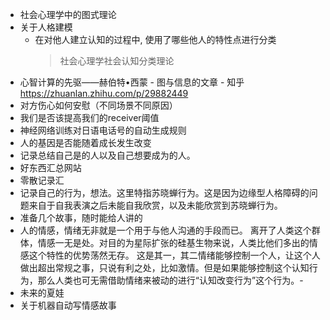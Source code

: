 - 社会心理学中的图式理论
- 关于人格建模
    - 在对他人建立认知的过程中, 使用了哪些他人的特性点进行分类
        > 社会心理学社会认知分类理论
- 心智计算的先驱——赫伯特•西蒙 - 图与信息的文章 - 知乎
    https://zhuanlan.zhihu.com/p/29882449
- 对方伤心如何安慰（不同场景不同原因）
- 我们是否该提高我们的receiver阈值
- 神经网络训练对日语电话号的自动生成规则
- 人的基因是否能随着成长发生改变
- 记录总结自己是的人以及自己想要成为的人。
- 好东西汇总网站
- 零散记录汇
- 记录自己的行为，想法。这里特指苏晓蝉行为。这是因为边缘型人格障碍的问题来自于自我表演之后未能自我欣赏，以及未能欣赏到苏晓蝉行为。
- 准备几个故事，随时能给人讲的
- 人的情感，情绪无非就是一个用于与他人沟通的手段而已。 离开了人类这个群体，情感一无是处。对目的为星际扩张的硅基生物来说，人类比他们多出的情感这个特性的优势荡然无存。
    这是其一，其二情绪能够控制一个人，让这个人做出超出常规之事，只说有利之处，比如激情。但是如果能够控制这个认知行为，那么人类也可无需借助情绪来被动的进行“认知改变行为”这个行为。-
- 未来的夏娃
- 关于机器自动写情感故事


                                        
                                        
                                        
                                        
                                        
                                        





